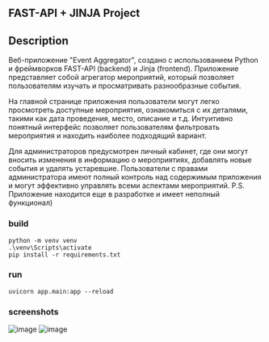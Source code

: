 ## FAST-API + JINJA Project
## Description
Веб-приложение "Event Aggregator", создано с использованием Python и фреймворков FAST-API (backend) и Jinja (frontend). Приложение представляет собой агрегатор мероприятий, который позволяет пользователям изучать и просматривать разнообразные события.

На главной странице приложения пользователи могут легко просмотреть доступные мероприятия, ознакомиться с их деталями, такими как дата проведения, место, описание и т.д. Интуитивно понятный интерфейс позволяет пользователям фильтровать мероприятия и находить наиболее подходящий вариант.

Для администраторов предусмотрен личный кабинет, где они могут вносить изменения в информацию о мероприятиях, добавлять новые события и удалять устаревшие. Пользователи с правами администратора имеют полный контроль над содержимым приложения и могут эффективно управлять всеми аспектами мероприятий.
P.S. Приложение находится еще в разработке и имеет неполный функционал)
### build
```
python -m venv venv
.\venv\Scripts\activate
pip install -r requirements.txt
```
### run
```
uvicorn app.main:app --reload
```
### screenshots
![image](https://github.com/MontelnV/fastAPI-fastUI_project/assets/139653630/5dce50bd-37cd-40d8-86f3-7e403d36a1b9)
![image](https://github.com/MontelnV/fastAPI-fastUI_project/assets/139653630/3f92665e-4338-4bd6-9f75-277817734254)
